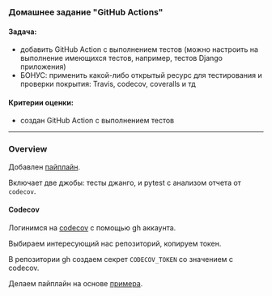 ### Домашнее задание "GitHub Actions"
#### Задача:
- добавить GitHub Action с выполнением тестов (можно настроить на выполнение имеющихся тестов, например, тестов Django приложения)
- БОНУС: применить какой-либо открытый ресурс для тестирования и проверки покрытия: Travis, codecov, coveralls и тд
#### Критерии оценки:
- создан GitHub Action с выполнением тестов
---
### Overview

Добавлен [пайплайн](https://github.com/karma-git/otus_base_python/blob/PythonBasic.2021-05/.github/workflows/hw_10.yml).

Включает две джобы: тесты джанго, и pytest с анализом отчета от `codecov`.

#### Codecov

Логинимся на [codecov](https://about.codecov.io/) с помощью gh аккаунта.

Выбираем интересующий нас репозиторий, копируем токен.

В репозитории gh создаем секрет `CODECOV_TOKEN` со значением с codecov.

Делаем пайплайн на основе [примера](https://github.com/marketplace/actions/codecov).
